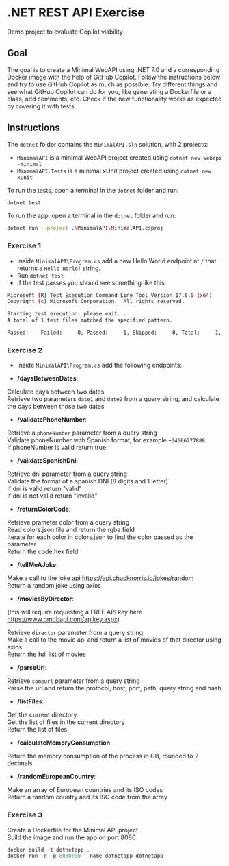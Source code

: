 # .NET REST API Exercise

Demo project to evaluate Copilot viability

## Goal

The goal is to create a Minimal WebAPI using .NET 7.0 and a corresponding Docker image with the help of GitHub Copilot.
Follow the instructions below and try to use GitHub Copilot as much as possible.
Try different things and see what GitHub Copilot can do for you, like generating a Dockerfile or a class, add comments, etc.
Check if the new functionality works as expected by covering it with tests.

## Instructions

The `dotnet` folder contains the `MinimalAPI.sln` solution, with 2 projects:

- `MinimalAPI` is a minimal WebAPI project created using `dotnet new webapi -minimal`
- `MinimalAPI.Tests` is a minimal xUnit project created using `dotnet new xunit`

To run the tests, open a terminal in the `dotnet` folder and run:

``` bash
dotnet test
```

To run the app, open a terminal in the `dotnet` folder and run:

``` bash
dotnet run --project .\MinimalAPI\MinimalAPI.csproj
```

### Exercise 1

- Inside `MinimalAPI\Program.cs` add a new Hello World endpoint at `/` that returns a `Hello World!` string.
- Run `dotnet test`
- If the test passes you should see something like this:

``` bash
Microsoft (R) Test Execution Command Line Tool Version 17.6.0 (x64)
Copyright (c) Microsoft Corporation.  All rights reserved.

Starting test execution, please wait...
A total of 1 test files matched the specified pattern.

Passed!  - Failed:     0, Passed:     1, Skipped:     0, Total:     1, Duration: < 1 ms - MinimalAPI.Tests.dll
```

### Exercise 2

- Inside `MinimalAPI\Program.cs` add the following endpoints:

- **/daysBetweenDates**: 

Calculate days between two dates<br />
Retrieve two parameters `date1` and `date2` from a query string, and calculate the days between those two dates<br />

- **/validatePhoneNumber**: 

Retrieve a `phoneNumber` parameter from a query string<br />
Validate phoneNumber with Spanish format, for example `+34666777888`<br />
If phoneNumber is valid return true<br />

- **/validateSpanishDni**:

Retrieve dni parameter from a query string<br />
Validate the format of a spanish DNI (8 digits and 1 letter)<br />
If dni is valid return "valid"<br />
If dni is not valid return "invalid"<br />

- **/returnColorCode**:

Retrieve prameter color from a query string<br />
Read colors.json file and return the rgba field<br />
Iterate for each color in colors.json to find the color passed as the parameter<br />
Return the code.hex field<br />

- **/tellMeAJoke**:

Make a call to the joke api https://api.chucknorris.io/jokes/random<br />
Return a random joke using axios<br />
        
- **/moviesByDirector**:

(this will require requesting a FREE API key here https://www.omdbapi.com/apikey.aspx)

Retrieve `director` parameter from a query string<br />
Make a call to the movie api and return a list of movies of that director using axios<br />
Return the full list of movies<br />

- **/parseUrl**:

Retrieve `someurl` parameter from a query string<br />
Parse the url and return the protocol, host, port, path, query string and hash<br />

- **/listFiles**:

Get the current directory<br />
Get the list of files in the current directory<br />
Return the list of files<br />

- **/calculateMemoryConsumption**:

Return the memory consumption of the process in GB, rounded to 2 decimals

- **/randomEuropeanCountry**:

Make an array of European countries and its ISO codes<br />
Return a random country and its ISO code from the array<br />

### Exercise 3

Create a Dockerfile for the Minimal API project<br />
Build the image and run the app on port 8080

``` powershell
docker build -t dotnetapp .
docker run -d -p 8080:80 --name dotnetapp dotnetapp
```
